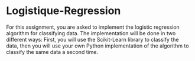 # Logistique-Regression

For this assignment, you are asked to implement the logistic regression algorithm for classifying data. The implementation will be done in two different ways: First, you will use the Scikit-Learn library to classify the data, then you will use your own Python implementation of the algorithm to classify the same data a second time.
